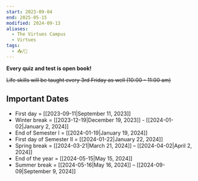 ```yaml
---
start: 2023-09-04
end: 2025-05-15
modified: 2024-09-13
aliases:
  - The Virtues Campus
  - Virtues
tags:
  - 📥/🌲
---
```


**Every quiz and test is open book!**

~~Life skills will be taught every 3rd Friday as well (10:00 - 11:00 am)~~

## Important Dates

- First day = [[2023-09-11|September 11, 2023]]
- Winter break = [[2023-12-19|December 19, 2023]] - [[2024-01-02|January 2, 2024]]
- End of Semester I = [[2024-01-19|January 19, 2024]]
- First day of Semester II = [[2024-01-22|January 22, 2024]]
- Spring break = [[2024-03-21|March 21, 2024]] – [[2024-04-02|April 2, 2024]]
- End of the year = [[2024-05-15|May 15, 2024]]
- Summer break = [[2024-05-16|May 16, 2024]] – [[2024-09-09|September 9, 2024]]
